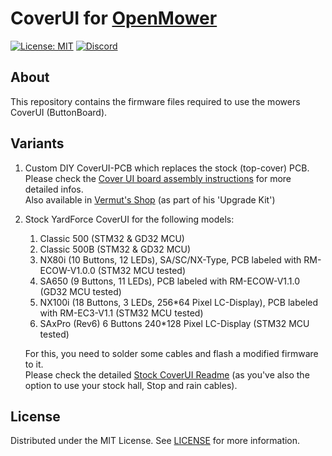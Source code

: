 # CoverUI for [OpenMower](https://github.com/ClemensElflein/OpenMower)

[![License: MIT](https://img.shields.io/badge/License-MIT-yellow.svg)](https://opensource.org/licenses/MIT) [![Discord](https://badgen.net/badge/icon/discord?icon=discord&label)](https://discord.gg/jE7QNaSxW7)

## About

This repository contains the firmware files required to use the mowers CoverUI (ButtonBoard).

## Variants

1. Custom DIY CoverUI-PCB which replaces the stock (top-cover) PCB.<br>
 Please check the [Cover UI board assembly instructions](<https://openmower.de/docs/cover-ui-assembly/>) for more detailed infos.<br>
 Also available in [Vermut's Shop](https://shop.devops.care/openmower/29-openmower-012x-assembled-board.html) (as part of his 'Upgrade Kit')
1. Stock YardForce CoverUI for the following models:
   1. Classic 500 (STM32 & GD32 MCU)
   2. Classic 500B (STM32 & GD32 MCU)
   3. NX80i (10 Buttons, 12 LEDs), SA/SC/NX-Type, PCB labeled with RM-ECOW-V1.0.0 (STM32 MCU tested)
   4. SA650 (9 Buttons, 11 LEDs), PCB labeled with RM-ECOW-V1.1.0 (GD32 MCU tested)
   5. NX100i (18 Buttons, 3 LEDs, 256*64 Pixel LC-Display), PCB labeled with RM-EC3-V1.1 (STM32 MCU tested)
   6. SAxPro (Rev6) 6 Buttons 240*128 Pixel LC-Display (STM32 MCU tested)
   
    For this, you need to solder some cables and flash a modified firmware to it.<br>
    Please check the detailed [Stock CoverUI Readme](Firmware/CoverUI/YardForce/README.md) (as you've also the option to use your stock hall, Stop and rain cables).

## License

Distributed under the MIT License. See [LICENSE](LICENSE) for more information.
